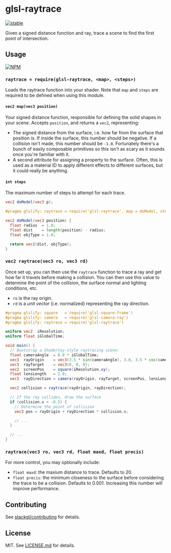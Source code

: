 # glsl-raytrace

[![stable](http://badges.github.io/stability-badges/dist/stable.svg)](http://github.com/badges/stability-badges)

Given a signed distance function and ray, trace a scene to find the first point
of intersection.

## Usage

[![NPM](https://nodei.co/npm/glsl-raytrace.png)](https://nodei.co/npm/glsl-raytrace/)

### `raytrace = require(glsl-raytrace, <map>, <steps>)`

Loads the raytrace function into your shader. Note that `map`
and `steps` are required to be defined when using this module.

#### `vec2 map(vec3 position)`

Your signed distance function, responsible for defining the
solid shapes in your scene. Accepts `position`, and returns
a `vec2`, representing:

* The signed distance from the surface, i.e. how far from the
  surface that position is. If inside the surface, this
  number should be negative. If a collision isn't made, this
  number should be `-1.0`. Fortunately there's a bunch of
  easily composable primitives so this isn't as scary as it
  sounds once you're familiar with it.
* A second attribute for assigning a property to the surface.
  Often, this is used as a material ID to apply different
  effects to different surfaces, but it could really be
  anything.

#### `int steps`

The maximum number of steps to attempt for each trace.

``` glsl
vec2 doModel(vec3 p);

#pragma glslify: raytrace = require('glsl-raytrace', map = doModel, steps = 90)

vec2 doModel(vec3 position) {
  float radius  = 1.0;
  float dist    = length(position) - radius;
  float objType = 1.0;

  return vec2(dist, objType);
}
```

### `vec2 raytrace(vec3 ro, vec3 rd)`

Once set up, you can then use the `raytrace` function to
trace a ray and get how far it travels before making a
collision. You can then use this value to determine the point
of the collision, the surface normal and lighting conditions,
etc.

* `ro` is the ray origin.
* `rd` is a *unit vector* (i.e. normalized) representing the
  ray direction.

``` glsl
#pragma glslify: square   = require('glsl-square-frame')
#pragma glslify: camera   = require('glsl-camera-ray')
#pragma glslify: raytrace = require('glsl-raytrace')

uniform vec2  iResolution;
uniform float iGlobalTime;

void main() {
  // Bootstrap a Shadertoy-style raytracing scene:
  float cameraAngle  = 0.8 * iGlobalTime;
  vec3  rayOrigin    = vec3(3.5 * sin(cameraAngle), 3.0, 3.5 * cos(cameraAngle));
  vec3  rayTarget    = vec3(0, 0, 0);
  vec2  screenPos    = square(iResolution.xy);
  float lensLength   = 2.0;
  vec3  rayDirection = camera(rayOrigin, rayTarget, screenPos, lensLength);

  vec2 collision = raytrace(rayOrigin, rayDirection);

  // If the ray collides, draw the surface
  if (collision.x > -0.5) {
    // Determine the point of collision
    vec3 pos = rayOrigin + rayDirection * collision.x;

    // ...
  }

  // ...
}
```

### `raytrace(vec3 ro, vec3 rd, float maxd, float precis)`

For more control, you may optionally include:

* `float maxd`: the maxium distance to trace. Defaults to 20.
* `float precis`: the minimum closeness to the surface before
  considering the trace to be a collision. Defaults to 0.001.
  Increasing this number will improve performance.

## Contributing

See [stackgl/contributing](https://github.com/stackgl/contributing) for details.

## License

MIT. See [LICENSE.md](http://github.com/stackgl/glsl-raytrace/blob/master/LICENSE.md) for details.
